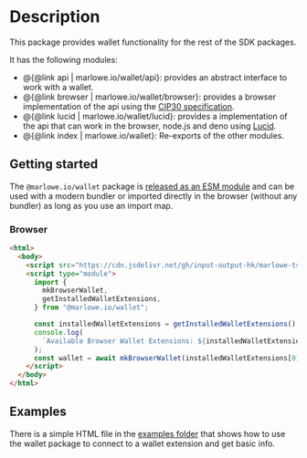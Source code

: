 # Description

This package provides wallet functionality for the rest of the SDK packages.

It has the following modules:

- @{@link api | marlowe.io/wallet/api}: provides an abstract interface to work with a wallet.
- @{@link browser | marlowe.io/wallet/browser}: provides a browser implementation of the api using the [CIP30 specification](https://cips.cardano.org/cips/cip30/).
- @{@link lucid | marlowe.io/wallet/lucid}: provides a implementation of the api that can work in the browser, node.js and deno using [Lucid](https://github.com/spacebudz/lucid).
- @{@link index | marlowe.io/wallet}: Re-exports of the other modules.

[comment]: # "nodejs: provides a server implementation of the api using Lucid NOTE: the underlying library might be replaced in the future - for the momment disabled until we discuss the Node module"

## Getting started

The `@marlowe.io/wallet` package is [released as an ESM module](https://github.com/input-output-hk/marlowe-ts-sdk/blob/main/doc/modules-system.md) and can be used with a modern bundler or imported directly in the browser (without any bundler) as long as you use an import map.

### Browser

```html
<html>
  <body>
    <script src="https://cdn.jsdelivr.net/gh/input-output-hk/marlowe-ts-sdk@0.3.0-beta-rc3/jsdelivr-npm-importmap.js"></script>
    <script type="module">
      import {
        mkBrowserWallet,
        getInstalledWalletExtensions,
      } from "@marlowe.io/wallet";

      const installedWalletExtensions = getInstalledWalletExtensions();
      console.log(
        `Available Browser Wallet Extensions: ${installedWalletExtensions}`
      );
      const wallet = await mkBrowserWallet(installedWalletExtensions[0]);
    </script>
  </body>
</html>
```

## Examples

There is a simple HTML file in the [examples folder](https://github.com/input-output-hk/marlowe-ts-sdk/blob/main/examples/wallet-flow/index.html) that shows how to use the wallet package to connect to a wallet extension and get basic info.
